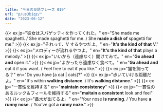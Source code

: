 ```yaml
---
title: "今日の英語フレーズ 019"
url: "p/us3biqz/"
date: "2023-06-12"
---
```


{{< ex jp="彼女はスパゲッティを作ってくれた。" en="She made me spaghetti. / She made spaghetti for me. / She __made a dish of__ spagetti for me." >}}
{{< ex jp="それって、V するやつだよ。" en="__It's the kind of that__ V." >}}
{{< ex jp="メロディーが流れるやつよ。" en="__It's the kind of that__ plays a melody." >}}
{{< ex jp="いいから（遠慮なく）開けてみて。" en="__Go ahead and__ open it." >}}
{{< ex jp="よかったら遠慮なく食べて。" en="__Ga ahead and__ eat it if you want. / Feel free to eat if you like." >}}
{{< ex jp="猫を飼ってる？" en="Do you have [a cat | cats]?" >}}
{{< ex jp="歩いていける距離だよ。" en="It's within __walking distance__. / It's __walking distance__." >}}
{{< ex jp="一貫性を維持する" en="__maintain consistency__" >}}
{{< ex jp="一貫性のあるルック＆フィールを維持する" en="__maitain a consistent__ look and feel" >}}
{{< ex jp="鼻水が出てるよ。" en="Your nose __is running__. / You have __a runny nose__. / You've got __a runny noze__." >}}

